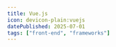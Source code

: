 ```yaml
---
title: Vue.js
icon: devicon-plain:vuejs
datePublished: 2025-07-01
tags: ["front-end", "frameworks"]
---
```

